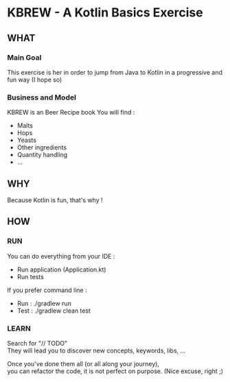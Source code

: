 # KBREW - A Kotlin Basics Exercise

## WHAT

### Main Goal

This exercise is her in order to jump from Java to Kotlin in a progressive and fun way (I hope so)

### Business and Model

KBREW is an Beer Recipe book You will find :

- Malts
- Hops
- Yeasts
- Other ingredients
- Quantity handling
- ...

## WHY

Because Kotlin is fun, that's why !

## HOW

### RUN

You can do everything from your IDE :

- Run application (Application.kt)
- Run tests

If you prefer command line :

- Run : ./gradlew run
- Test : ./gradlew clean test

### LEARN

Search for "// TODO"  
They will lead you to discover new concepts, keywords, libs, ...

Once you've done them all (or all along your journey),  
you can refactor the code, it is not perfect on purpose. (Nice excuse, right ;)

